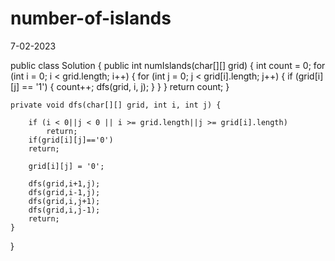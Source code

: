 # number-of-islands
7-02-2023


public class Solution {
    public int numIslands(char[][] grid) {
        int count = 0;
        for (int i = 0; i < grid.length; i++) {
            for (int j = 0; j < grid[i].length; j++) {
                if (grid[i][j] == '1') {
                    count++;
                    dfs(grid, i, j);
                }
            }
        }
        return count;
    }
    
    private void dfs(char[][] grid, int i, int j) {
        
        if (i < 0||j < 0 || i >= grid.length||j >= grid[i].length)
            return;
        if(grid[i][j]=='0') 
        return;
        
        grid[i][j] = '0';

        dfs(grid,i+1,j);
        dfs(grid,i-1,j);
        dfs(grid,i,j+1);
        dfs(grid,i,j-1);
        return;
    }
}
